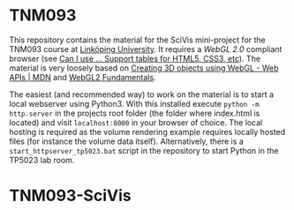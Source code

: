 # TNM093
This repository contains the material for the SciVis mini-project for the TNM093 course at [Linköping University](https://liu.se/). It requires a *WebGL 2.0* compliant browser (see [Can I use ... Support tables for HTML5, CSS3, etc](https://caniuse.com/#feat=webgl2)).
The material is very loosely based on [Creating 3D objects using WebGL - Web APIs | MDN](https://developer.mozilla.org/en-US/docs/Web/API/WebGL_API/Tutorial/Creating_3D_objects_using_WebGL) and [WebGL2 Fundamentals](https://webgl2fundamentals.org).

The easiest (and recommended way) to work on the material is to start a local webserver using Python3. With this installed execute `python -m http.server` in the projects root folder (the folder where index.html is located) and visit `localhost:8000` in your browser of choice. The local hosting is required as the volume rendering example requires locally hosted files (for instance the volume data itself).
Alternatively, there is a `start_httpserver_tp5023.bat` script in the repository to start Python in the TP5023 lab room.
# TNM093-SciVis
